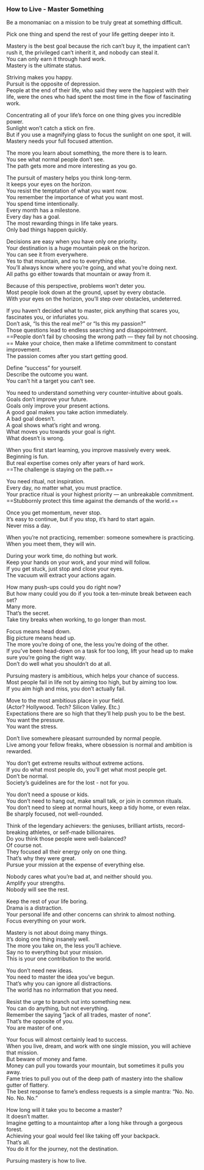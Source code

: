 ### How to Live - Master Something

Be a monomaniac on a mission to be truly great at something difficult.

Pick one thing and spend the rest of your life getting deeper into it.

Mastery is the best goal because the rich can’t buy it, the impatient can’t rush it, the privileged can’t inherit it, and nobody can steal it.  
You can only earn it through hard work.  
Mastery is the ultimate status.

Striving makes you happy.  
Pursuit is the opposite of depression.  
People at the end of their life, who said they were the happiest with their life, were the ones who had spent the most time in the flow of fascinating work.

Concentrating all of your life’s force on one thing gives you incredible power.  
Sunlight won’t catch a stick on fire.  
But if you use a magnifying glass to focus the sunlight on one spot, it will.  
Mastery needs your full focused attention.

The more you learn about something, the more there is to learn.  
You see what normal people don’t see.  
The path gets more and more interesting as you go.

The pursuit of mastery helps you think long-term.  
It keeps your eyes on the horizon.  
You resist the temptation of what you want now.  
You remember the importance of what you want most.  
You spend time intentionally.  
Every month has a milestone.  
Every day has a goal.  
The most rewarding things in life take years.  
Only bad things happen quickly.

Decisions are easy when you have only one priority.  
Your destination is a huge mountain peak on the horizon.  
You can see it from everywhere.  
Yes to that mountain, and no to everything else.  
You’ll always know where you’re going, and what you’re doing next.  
All paths go either towards that mountain or away from it.

Because of this perspective, problems won’t deter you.  
Most people look down at the ground, upset by every obstacle.  
With your eyes on the horizon, you’ll step over obstacles, undeterred.

If you haven’t decided what to master, pick anything that scares you, fascinates you, or infuriates you.  
Don’t ask, “Is this the real me?” or “Is this my passion?”  
Those questions lead to endless searching and disappointment.  
==People don’t fail by choosing the wrong path — they fail by not choosing.  ==
Make your choice, then make a lifetime commitment to constant improvement.  
The passion comes after you start getting good.

Define “success” for yourself.  
Describe the outcome you want.  
You can’t hit a target you can’t see.

You need to understand something very counter-intuitive about goals.  
Goals don’t improve your future.  
Goals only improve your present actions.  
A good goal makes you take action immediately.  
A bad goal doesn’t.  
A goal shows what’s right and wrong.  
What moves you towards your goal is right.  
What doesn’t is wrong.

When you first start learning, you improve massively every week.  
Beginning is fun.  
But real expertise comes only after years of hard work.  
==The challenge is staying on the path.==

You need ritual, not inspiration.  
Every day, no matter what, you must practice.  
Your practice ritual is your highest priority — an unbreakable commitment.  
==Stubbornly protect this time against the demands of the world.==

Once you get momentum, never stop.  
It’s easy to continue, but if you stop, it’s hard to start again.  
Never miss a day.

When you’re not practicing, remember: someone somewhere is practicing.  
When you meet them, they will win.

During your work time, do nothing but work.  
Keep your hands on your work, and your mind will follow.  
If you get stuck, just stop and close your eyes.  
The vacuum will extract your actions again.

How many push-ups could you do right now?  
But how many could you do if you took a ten-minute break between each set?  
Many more.  
That’s the secret.  
Take tiny breaks when working, to go longer than most.

Focus means head down.  
Big picture means head up.  
The more you’re doing of one, the less you’re doing of the other.  
If you’ve been head-down on a task for too long, lift your head up to make sure you’re going the right way.  
Don’t do well what you shouldn’t do at all.

Pursuing mastery is ambitious, which helps your chance of success.  
Most people fail in life not by aiming too high, but by aiming too low.  
If you aim high and miss, you don’t actually fail.

Move to the most ambitious place in your field.  
(Actor? Hollywood. Tech? Silicon Valley. Etc.)  
Expectations there are so high that they’ll help push you to be the best.  
You want the pressure.  
You want the stress.

Don’t live somewhere pleasant surrounded by normal people.  
Live among your fellow freaks, where obsession is normal and ambition is rewarded.

You don’t get extreme results without extreme actions.  
If you do what most people do, you’ll get what most people get.  
Don’t be normal.  
Society’s guidelines are for the lost - not for you.

You don’t need a spouse or kids.  
You don’t need to hang out, make small talk, or join in common rituals.  
You don’t need to sleep at normal hours, keep a tidy home, or even relax.  
Be sharply focused, not well-rounded.

Think of the legendary achievers: the geniuses, brilliant artists, record-breaking athletes, or self-made billionaires.  
Do you think those people were well-balanced?  
Of course not.  
They focused all their energy only on one thing.  
That’s why they were great.  
Pursue your mission at the expense of everything else.

Nobody cares what you’re bad at, and neither should you.  
Amplify your strengths.  
Nobody will see the rest.

Keep the rest of your life boring.  
Drama is a distraction.  
Your personal life and other concerns can shrink to almost nothing.  
Focus everything on your work.

Mastery is not about doing many things.  
It’s doing one thing insanely well.  
The more you take on, the less you’ll achieve.  
Say no to everything but your mission.  
This is your one contribution to the world.

You don’t need new ideas.  
You need to master the idea you’ve begun.  
That’s why you can ignore all distractions.  
The world has no information that you need.

Resist the urge to branch out into something new.  
You can do anything, but not everything.  
Remember the saying “jack of all trades, master of none”.  
That’s the opposite of you.  
You are master of one.

Your focus will almost certainly lead to success.  
When you live, dream, and work with one single mission, you will achieve that mission.  
But beware of money and fame.  
Money can pull you towards your mountain, but sometimes it pulls you away.  
Fame tries to pull you out of the deep path of mastery into the shallow gutter of flattery.  
The best response to fame’s endless requests is a simple mantra: “No. No. No. No. No.”

How long will it take you to become a master?  
It doesn’t matter.  
Imagine getting to a mountaintop after a long hike through a gorgeous forest.  
Achieving your goal would feel like taking off your backpack.  
That’s all.  
You do it for the journey, not the destination.

Pursuing mastery is how to live.